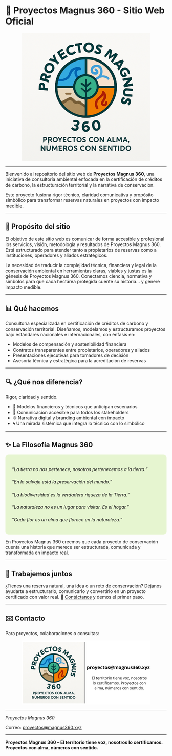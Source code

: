# 🌱 Proyectos Magnus 360 - Sitio Web Oficial

<p align="center">
  <img src="logo.jpg" alt="Logo Proyectos Magnus 360" width="400"/>
</p>

---

Bienvenido al repositorio del sitio web de **Proyectos Magnus 360**, una iniciativa de consultoría ambiental enfocada en la certificación de créditos de carbono, la estructuración territorial y la narrativa de conservación.

Este proyecto fusiona rigor técnico, claridad comunicativa y propósito simbólico para transformar reservas naturales en proyectos con impacto medible.

---

## 🚀 Propósito del sitio

El objetivo de este sitio web es comunicar de forma accesible y profesional los servicios, visión, metodología y resultados de Proyectos Magnus 360. Está estructurado para atender tanto a propietarios de reservas como a instituciones, operadores y aliados estratégicos.

La necesidad de traducir la complejidad técnica, financiera y legal de la conservación ambiental en herramientas claras, viables y justas es la génesis de Proyectos Magnus 360.
Conectamos ciencia, normativa y símbolos para que cada hectárea protegida cuente su historia… y genere impacto medible.

---

## 📊 Qué hacemos
Consultoría especializada en certificación de créditos de carbono y conservación territorial.
Diseñamos, modelamos y estructuramos proyectos bajo estándares nacionales e internacionales, con énfasis en:
- Modelos de compensación y sostenibilidad financiera
- Contratos transparentes entre propietarios, operadores y aliados
- Presentaciones ejecutivas para tomadores de decisión
- Asesoría técnica y estratégica para la acreditación de reservas

---

## 🔍 ¿Qué nos diferencia?
Rigor, claridad y sentido.
- 🧮 Modelos financieros y técnicos que anticipan escenarios
- 🎯 Comunicación accesible para todos los stakeholders
- 🌐 Narrativa digital y branding ambiental con impacto
- 🌀 Una mirada sistémica que integra lo técnico con lo simbólico
 
---
## ✨ La Filosofía Magnus 360

<div style="background-color:#e6f5d0; padding:20px; border-radius:10px; font-style:italic; line-height:1.8;">

<p>“La tierra no nos pertenece, nosotros pertenecemos a la tierra.”</p>
<p>“En lo salvaje está la preservación del mundo.”</p>
<p>“La biodiversidad es la verdadera riqueza de la Tierra.”</p>
<p>“La naturaleza no es un lugar para visitar. Es el hogar.”</p>
<p>“Cada flor es un alma que florece en la naturaleza.”</p>

</div>

En Proyectos Magnus 360 creemos que cada proyecto de conservación cuenta una historia que merece ser estructurada, comunicada y transformada en impacto real.

---

## 🚀 Trabajemos juntos
¿Tienes una reserva natural, una idea o un reto de conservación?
Déjanos ayudarte a estructurarlo, comunicarlo y convertirlo en un proyecto certificado con valor real.
📩 [Contáctanos](mailto:proyectos@magnus360.com?subject=Consulta&body=Hola%2C%20quiero%20saber%20m%C3%A1s%20sobre%20sus%20servicios.)
y demos el primer paso.

---

## ✉️ Contacto

Para proyectos, colaboraciones o consultas:

<p align="center">
  <img src="proyectos_email.png" alt="Firma Email Magnus 360" width="400"/>
</p>

---
*Proyectos Magnus 360*  

Correo: [proyectos@magnus360.xyz](mailto:proyectos@magnus360.com?subject=Consulta&body=Hola%2C%20quiero%20saber%20m%C3%A1s%20sobre%20sus%20servicios.)   

---

**Proyectos Magnus 360 – El territorio tiene voz, nosotros lo certificamos. Proyectos con alma, números con sentido.**


